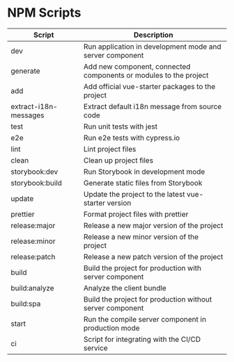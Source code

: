 # NPM Scripts

| Script                | Description                                                       |
| --------------------- | ----------------------------------------------------------------- |
| dev                   | Run application in development mode and server component          |
| generate              | Add new component, connected components or modules to the project |
| add                   | Add official vue-starter packages to the project                  |
| extract-i18n-messages | Extract default i18n message from source code                     |
| test                  | Run unit tests with jest                                          |
| e2e                   | Run e2e tests with cypress.io                                     |
| lint                  | Lint project files                                                |
| clean                 | Clean up project files                                            |
| storybook:dev         | Run Storybook in development mode                                 |
| storybook:build       | Generate static files from Storybook                              |
| update                | Update the project to the latest vue-starter version              |
| prettier              | Format project files with prettier                                |
| release:major         | Release a new major version of the project                        |
| release:minor         | Release a new minor version of the project                        |
| release:patch         | Release a new patch version of the project                        |
| build                 | Build the project for production with server component            |
| build:analyze         | Analyze the client bundle                                         |
| build:spa             | Build the project for production without server component         |
| start                 | Run the compile server component in production mode               |
| ci                    | Script for integrating with the CI/CD service                     |
